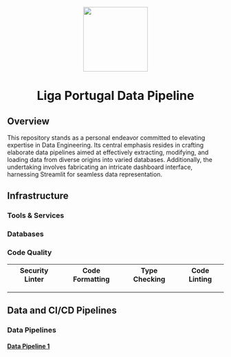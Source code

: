 <p align="center">
<img height="150" width="150" src="https://seeklogo.com/images/L/liga-portugal-logo-56D6DDF6FF-seeklogo.com.png"/>
</p>

<h1 align="center">Liga Portugal Data Pipeline</h1>



## Overview
This repository stands as a personal endeavor committed to elevating expertise in Data Engineering. Its central emphasis resides in crafting elaborate data pipelines aimed at effectively extracting, modifying, and loading data from diverse origins into varied databases. Additionally, the undertaking involves fabricating an intricate dashboard interface, harnessing Streamlit for seamless data representation.

## Infrastructure
### Tools & Services


### Databases


### Code Quality


| Security Linter | Code Formatting | Type Checking | Code Linting |
| --- | --- | --- | --- |


---

## Data and CI/CD Pipelines
### Data Pipelines


<h4><u>Data Pipeline 1</u></h4>